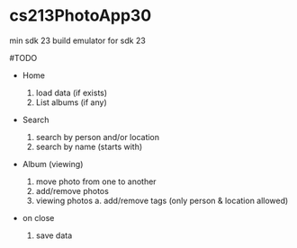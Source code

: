 # cs213PhotoApp30

min sdk 23
build emulator for sdk 23

#TODO
- Home
	1. load data (if exists)
	2. List albums (if any)
	
- Search
	1. search by person and/or location
	2. search by name (starts with)
	
- Album (viewing)
	1. move photo from one to another
	2. add/remove photos
	3. viewing photos
		a. add/remove tags (only person & location allowed)
		
- on close
	1. save data